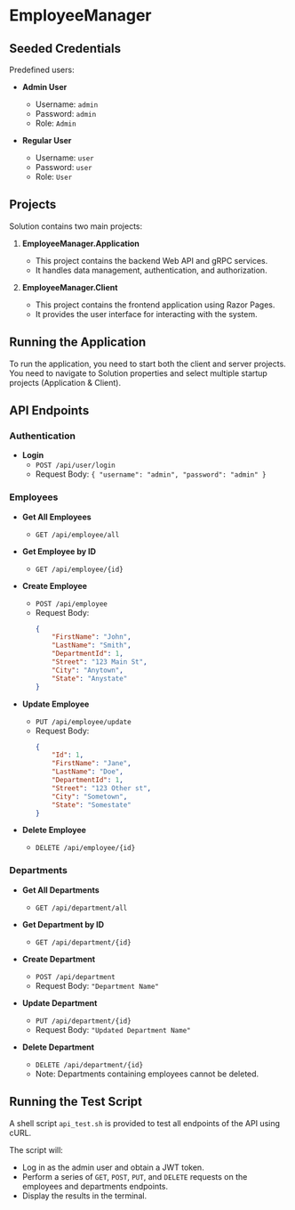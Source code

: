 
# EmployeeManager

## Seeded Credentials

Predefined users:

- **Admin User**
  - Username: `admin`
  - Password: `admin`
  - Role: `Admin`
  
- **Regular User**
  - Username: `user`
  - Password: `user`
  - Role: `User`

## Projects

Solution contains two main projects:

1. **EmployeeManager.Application**
   - This project contains the backend Web API and gRPC services.
   - It handles data management, authentication, and authorization.

2. **EmployeeManager.Client**
   - This project contains the frontend application using Razor Pages.
   - It provides the user interface for interacting with the system.

## Running the Application

To run the application, you need to start both the client and server projects. You need to navigate to Solution properties and select multiple startup projects (Application & Client).

## API Endpoints

### Authentication

- **Login**
  - `POST /api/user/login`
  - Request Body: `{ "username": "admin", "password": "admin" }`

### Employees

- **Get All Employees**
  - `GET /api/employee/all`
  
- **Get Employee by ID**
  - `GET /api/employee/{id}`

- **Create Employee**
  - `POST /api/employee`
  - Request Body: 
    ```json
    {
        "FirstName": "John",
        "LastName": "Smith",
        "DepartmentId": 1,
        "Street": "123 Main St",
        "City": "Anytown",
        "State": "Anystate"
    }
    ```

- **Update Employee**
  - `PUT /api/employee/update`
  - Request Body:
    ```json
    {
        "Id": 1,
        "FirstName": "Jane",
        "LastName": "Doe",
        "DepartmentId": 1,
        "Street": "123 Other st",
        "City": "Sometown",
        "State": "Somestate"
    }
    ```

- **Delete Employee**
  - `DELETE /api/employee/{id}`

### Departments

- **Get All Departments**
  - `GET /api/department/all`

- **Get Department by ID**
  - `GET /api/department/{id}`

- **Create Department**
  - `POST /api/department`
  - Request Body: `"Department Name"`

- **Update Department**
  - `PUT /api/department/{id}`
  - Request Body: `"Updated Department Name"`

- **Delete Department**
  - `DELETE /api/department/{id}`
  - Note: Departments containing employees cannot be deleted.

## Running the Test Script

A shell script `api_test.sh` is provided to test all endpoints of the API using cURL.

The script will:
- Log in as the admin user and obtain a JWT token.
- Perform a series of `GET`, `POST`, `PUT`, and `DELETE` requests on the employees and departments endpoints.
- Display the results in the terminal.
